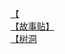 [【](http://tieba.baidu.com/p/3569813732?see_lz=1&pn=)   
[【故事贴】](http://tieba.baidu.com/p/3569645495?see_lz=1&pn=)   
[【树洞](http://tieba.baidu.com/p/3568470074?see_lz=1&pn=)   
